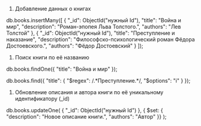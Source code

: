 1. Добавление данных о книгах

db.books.insertMany([
   {
     "_id": ObjectId("нужный Id"),
     "title": "Война и мир",
     "description": "Роман-эпопея Льва Толстого.",
     "authors": "Лев Толстой"
   },
   {
     "_id": ObjectId("нужный Id"),
     "title": "Преступление и наказание",
     "description": "Философско-психологический роман Фёдора Достоевского.",
     "authors": "Фёдор Достоевский"
   }
]);

1. Поиск книги по её названию

db.books.findOne({ "title": "Война и мир" });

db.books.find({ "title": { "$regex": /.*Преступление.*/, "$options": "i" } });

1. Обновление описания и автора книги по её уникальному идентификатору (_id)

db.books.updateOne(
   { "_id": ObjectId("нужный Id") },
   { $set: { "description": "Новое описание книги.", "authors": "Автор" }}
);
